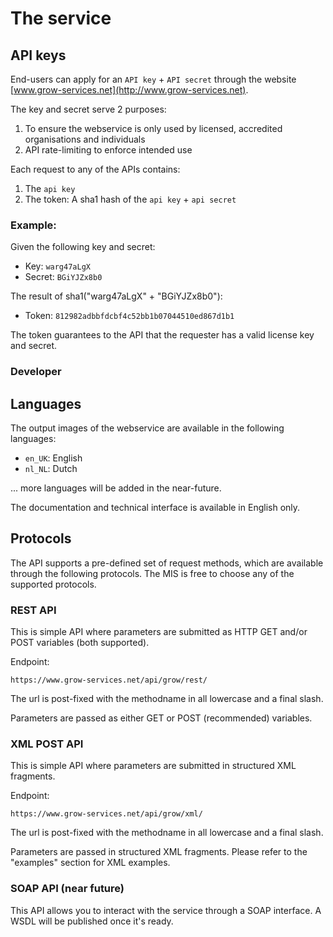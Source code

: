 # The service

## API keys

End-users can apply for an `API key` + `API secret` through the website [www.grow-services.net](http://www.grow-services.net). 

The key and secret serve 2 purposes:

1. To ensure the webservice is only used by licensed, accredited organisations and individuals
2. API rate-limiting to enforce intended use

Each request to any of the APIs contains:

1. The `api key`
2. The token: A sha1 hash of the `api key` + `api secret`

### Example:

Given the following key and secret:

* Key: `warg47aLgX`
* Secret: `BGiYJZx8b0`

The result of sha1("warg47aLgX" + "BGiYJZx8b0"):

* Token: `812982adbbfdcbf4c52bb1b07044510ed867d1b1`

The token guarantees to the API that the requester has a valid license key and secret.

### Developer 

## Languages

The output images of the webservice are available in  the following languages:

* `en_UK`: English
* `nl_NL`: Dutch

... more languages will be added in the near-future.

The documentation and technical interface is available in English only.

## Protocols

The API supports a pre-defined set of request methods, which are available through the following protocols. The MIS is free to choose any of the supported protocols.

### REST API

This is simple API where parameters are submitted as HTTP GET and/or POST variables (both supported).

Endpoint:

    https://www.grow-services.net/api/grow/rest/

The url is post-fixed with the methodname in all lowercase and a final slash.

Parameters are passed as either GET or POST (recommended) variables.

### XML POST API 

This is simple API where parameters are submitted in structured XML fragments.

Endpoint:

    https://www.grow-services.net/api/grow/xml/

The url is post-fixed with the methodname in all lowercase and a final slash.

Parameters are passed in structured XML fragments. Please refer to the "examples" section for XML examples.

### SOAP API (near future)

This API allows you to interact with the service through a SOAP interface. A WSDL will be published once it's ready.
